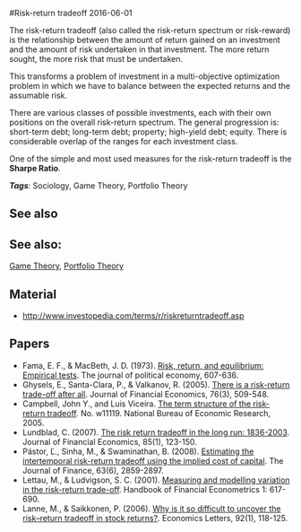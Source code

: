 
#Risk-return tradeoff
2016-06-01

The risk-return tradeoff (also called the risk-return spectrum or risk-reward) is the relationship between the amount of return gained on an investment and the amount of risk undertaken in that investment. The more return sought, the more risk that must be undertaken.

This transforms a problem of investment in a multi-objective optimization problem in which we have to balance between the expected returns and the assumable risk.

There are various classes of possible investments, each with their own positions on the overall risk-return spectrum. The general progression is: short-term debt; long-term debt; property; high-yield debt; equity. There is considerable overlap of the ranges for each investment class.

One of the simple and most used measures for the risk-return tradeoff is the **Sharpe Ratio**.

***Tags***: Sociology, Game Theory, Portfolio Theory

## See also
## See also:
[Game Theory](/game_theory), [Portfolio Theory](/portfolio_theory)
## Material
* http://www.investopedia.com/terms/r/riskreturntradeoff.asp

## Papers
* Fama, E. F., & MacBeth, J. D. (1973). [Risk, return, and equilibrium: Empirical tests](http://www.eco.sdu.edu.cn/jrtzx/uploadfile/pdf/empiricalfinance/01.pdf). The journal of political economy, 607-636.
* Ghysels, E., Santa-Clara, P., & Valkanov, R. (2005). [There is a risk-return trade-off after all](https://www.researchgate.net/profile/Pedro_Santa-Clara/publication/5004752_There_is_a_Risk-Return_Tradeoff_After_All/links/00b7d5200ccc72c648000000.pdf). Journal of Financial Economics, 76(3), 509-548.
* Campbell, John Y., and Luis Viceira. [The term structure of the risk-return tradeoff](http://scholar.harvard.edu/files/campbell/files/cv_termstructure_riskreturn.pdf). No. w11119. National Bureau of Economic Research, 2005.
* Lundblad, C. (2007). [The risk return tradeoff in the long run: 1836-2003](http://down.cenet.org.cn/upfile/36/200811711430178.pdf). Journal of Financial Economics, 85(1), 123-150.
* Pástor, Ľ., Sinha, M., & Swaminathan, B. (2008). [Estimating the intertemporal risk-return tradeoff using the implied cost of capital](http://citeseerx.ist.psu.edu/viewdoc/download?doi=10.1.1.445.1320&rep=rep1&type=pdf). The Journal of Finance, 63(6), 2859-2897.
* Lettau, M., & Ludvigson, S. C. (2001). [Measuring and modelling variation in the risk-return trade-off](http://faculty.haas.berkeley.edu/lettau/papers/handbook.pdf). Handbook of Financial Econometrics 1: 617-690.
* Lanne, M., & Saikkonen, P. (2006). [Why is it so difficult to uncover the risk–return tradeoff in stock returns?](https://www.researchgate.net/profile/Markku_Lanne/publication/222543318_Why_is_it_so_difficult_to_uncover_the_riskreturn_tradeoff_in_stock_returns/links/0c960517a541042a10000000.pdf). Economics Letters, 92(1), 118-125.


